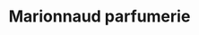 ---
title: "Marionnaud parfumerie"
url: /vienne/marionnaud-parfumerie-rue-ponsard/
shop: parfumerie
---